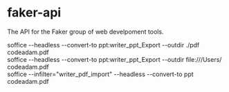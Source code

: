 # faker-api

The API for the Faker group of web develpoment tools. 

soffice --headless --convert-to ppt:writer_ppt_Export --outdir ./pdf codeadam.pdf  
soffice --headless --convert-to ppt:writer_ppt_Export --outdir file:///Users/ codeadam.pdf  
soffice --infilter="writer_pdf_import" --headless --convert-to ppt codeadam.pdf  
